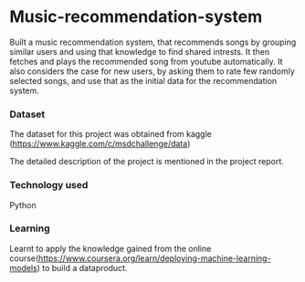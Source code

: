 # Music-recommendation-system

Built a music recommendation system, that recommends songs by grouping similar users and using that knowledge to find shared intrests. It then fetches and plays the recommended song from youtube automatically.
It also considers the case for new users, by asking them to rate few randomly selected songs, and use that as the initial data for the recommendation system.

### Dataset 
The dataset for this project was obtained from kaggle (https://www.kaggle.com/c/msdchallenge/data)

The detailed description of the project is mentioned in the project report.
### Technology used
Python
### Learning
Learnt to apply the knowledge gained from the online course(https://www.coursera.org/learn/deploying-machine-learning-models) to build a dataproduct.
